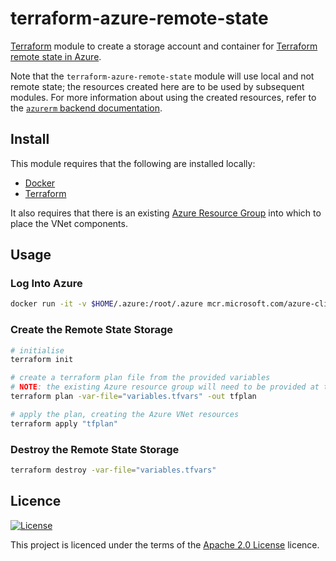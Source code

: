 # terraform-azure-remote-state
[Terraform](https://www.terraform.io) module to create a storage account and container for [Terraform remote state in Azure](https://docs.microsoft.com/en-us/azure/developer/terraform/store-state-in-azure-storage).

Note that the `terraform-azure-remote-state` module will use local and not remote state; the resources created here are to be used by subsequent modules. For more information about using the created resources, refer to the [`azurerm` backend documentation](https://www.terraform.io/docs/backends/types/azurerm.html). 

## Install
This module requires that the following are installed locally:
* [Docker](https://www.docker.com/get-started)
* [Terraform](https://learn.hashicorp.com/tutorials/terraform/install-cli)

It also requires that there is an existing [Azure Resource Group](https://docs.microsoft.com/en-us/azure/azure-resource-manager/management/manage-resource-groups-portal) into which to place the VNet components.

## Usage

### Log Into Azure
```bash
docker run -it -v $HOME/.azure:/root/.azure mcr.microsoft.com/azure-cli az login
```

### Create the Remote State Storage
```bash
# initialise 
terraform init

# create a terraform plan file from the provided variables
# NOTE: the existing Azure resource group will need to be provided at the command-line, or manually added to the tfvars file 
terraform plan -var-file="variables.tfvars" -out tfplan

# apply the plan, creating the Azure VNet resources
terraform apply "tfplan"
```

### Destroy the Remote State Storage
```bash
terraform destroy -var-file="variables.tfvars"
```

## Licence
[![License](https://img.shields.io/badge/License-Apache%202.0-blue.svg)](https://opensource.org/licenses/Apache-2.0)

This project is licenced under the terms of the [Apache 2.0 License](LICENCE.md) licence.